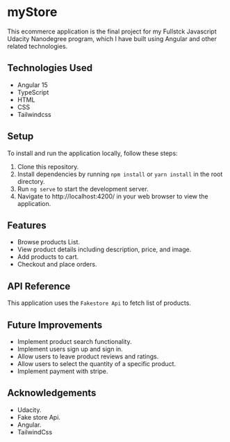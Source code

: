 # myStore

This ecommerce application is the final project for my Fullstck Javascript Udacity Nanodegree program, which I have built using Angular and other related technologies.

## Technologies Used

* Angular 15
* TypeScript
* HTML
* CSS
* Tailwindcss

## Setup

To install and run the application locally, follow these steps:

1. Clone this repository.
2. Install dependencies by running `npm install` or `yarn install` in the root directory.
3. Run `ng serve` to start the development server.
4. Navigate to http://localhost:4200/ in your web browser to view the application.

## Features

* Browse products List.
* View product details including description, price, and image.
* Add products to cart.
* Checkout and place orders.

## API Reference

This application uses the `Fakestore Api` to fetch list of products.

## Future Improvements

* Implement product search functionality.
* Implement users sign up and sign in.
* Allow users to leave product reviews and ratings.
* Allow users to select the quantity of a specific product.
* Implement payment with stripe.

## Acknowledgements

* Udacity.
* Fake store Api.
* Angular.
* TailwindCss
